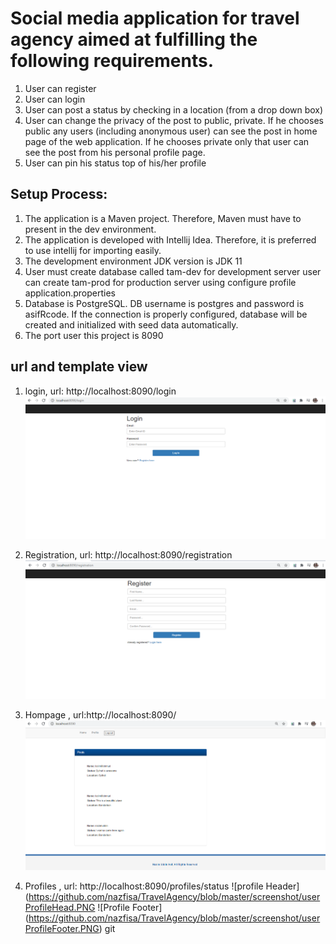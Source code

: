 # Social media application for travel agency aimed at fulfilling the following requirements.
1. User can register
2. User can login
3. User can post a status by checking in a location (from a drop down box)
4. User can change the privacy of the post to public, private. If he chooses public any users (including
    anonymous user) can see the post in home page of the web application. If he chooses private only that
    user can see the post from his personal profile page.
5. User can pin his status top of his/her profile

## Setup Process:
1. The application is a Maven project. Therefore, Maven must have to present in the dev environment.
2. The application is developed with Intellij Idea. Therefore, it is preferred to use intellij for importing easily.
3. The development environment JDK version is JDK 11
4. User must create database called tam-dev for development server user can create tam-prod for production server using configure profile application.properties
5. Database is PostgreSQL. DB username is postgres and password is asifRcode. If the connection is properly configured, database will be created and initialized with seed data automatically.
6. The port user this project is 8090

## url and template view
1. login, url: http://localhost:8090/login
![Login](https://github.com/nazfisa/TravelAgency/blob/master/screenshot/login.PNG)

2. Registration, url: http://localhost:8090/registration
![Login](https://github.com/nazfisa/TravelAgency/blob/master/screenshot/register.PNG)

3. Hompage , url:http://localhost:8090/
![Homepage](https://github.com/nazfisa/TravelAgency/blob/master/screenshot/homePage.PNG)

4. Profiles , url: http://localhost:8090/profiles/status
![profile Header] (https://github.com/nazfisa/TravelAgency/blob/master/screenshot/userProfileHead.PNG
![Profile Footer] (https://github.com/nazfisa/TravelAgency/blob/master/screenshot/userProfileFooter.PNG)
git 